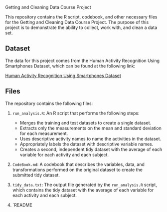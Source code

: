  Getting and Cleaning Data Course Project

This repository contains the R script, codebook, and other necessary files for the Getting and Cleaning Data Course Project. The purpose of this project is to demonstrate the ability to collect, work with, and clean a data set.

## Dataset

The data for this project comes from the Human Activity Recognition Using Smartphones Dataset, which can be found at the following link:

[Human Activity Recognition Using Smartphones Dataset](http://archive.ics.uci.edu/ml/datasets/Human+Activity+Recognition+Using+Smartphones)

## Files

The repository contains the following files:

1. `run_analysis.R`: An R script that performs the following steps:
   - Merges the training and test datasets to create a single dataset.
   - Extracts only the measurements on the mean and standard deviation for each measurement.
   - Uses descriptive activity names to name the activities in the dataset.
   - Appropriately labels the dataset with descriptive variable names.
   - Creates a second, independent tidy dataset with the average of each variable for each activity and each subject.

2. `CodeBook.md`: A codebook that describes the variables, data, and transformations performed on the original dataset to create the submitted tidy dataset.

3. `tidy_data.txt`: The output file generated by the `run_analysis.R` script, which contains the tidy dataset with the average of each variable for each activity and each subject.

4. `README
